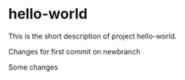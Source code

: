 # hello-world
This is the short description of project hello-world.

Changes for first commit on newbranch

Some changes
